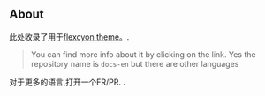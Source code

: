## About
此处收录了用于[flexcyon theme](https://github.com/bladeacer/flexcyon)。.
> You can find more info about it by clicking on the link.
> Yes the repository name is `docs-en` but there are other languages

对于更多的语言,打开一个FR/PR.
.

